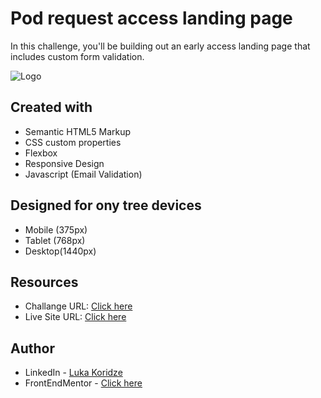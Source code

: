 # Pod request access landing page

In this challenge, you'll be building out an early access landing page that includes custom form validation.

![Logo](https://res.cloudinary.com/dz209s6jk/image/upload/f_auto,q_auto,w_700/Challenges/a2ue7iqgzn2ammqfndig.jpg)


## Created with
- Semantic HTML5 Markup
- CSS custom properties
- Flexbox
- Responsive Design
- Javascript (Email Validation)

## Designed for ony tree devices 
- Mobile (375px)
- Tablet (768px)
- Desktop(1440px)

## Resources

- Challange URL: [Click here](https://www.frontendmentor.io/challenges/pod-request-access-landing-page-eyTmdkLSG)
- Live Site URL: [Click here](#)
## Author

- LinkedIn - [Luka Koridze](https://www.linkedin.com/in/luka-koridze-4397571a4/)
- FrontEndMentor - [Click here](https://www.frontendmentor.io/profile/lukenso)

